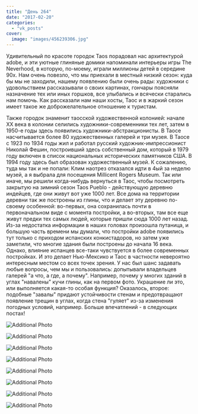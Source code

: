 ```yaml
---
title: "День 264"
date: "2017-02-20"
categories: 
  - "vk_posts"
cover:
  image: "images/456239306.jpg"
---
```


Удивительный по красоте городок Taos порадовал нас архитектурой adobe, и эти уютные глиняные домики напоминали интерьеры игры The Neverhood, в которую, по-моему, играли миллионы детей в середине 90х. Нам очень повезло, что мы приехали в местный низкий сезон: куда бы мы не заходили, нашему появлению были очень рады: художники с удовольствием рассказывали о своих картинах, гончары поясняли назначение тех или иных горшков, все улыбались и всячески старались нам помочь. Как рассказали нам наши хосты, Таос и в жаркий сезон имеет такое же доброжелательное отношение к туристам.

<!--more-->

Также городок знаменит таосской художественной колонией: начале XX века в колонии селились художники-современники тех лет, затем в 1950-е годы здесь появились художники-абстракционисты. В Таосе насчитывается более 80 художественных галерей и три музея. В Таосе с 1923 по 1934 годы жил и работал русский художник-импрессионист Николай Фешин, построивший здесь собственный дом, который в 1979 году включен в список национальных исторических памятников США. В 1994 году здесь был образован художественный музей. К сожалению, туда мы так и не попали: Клим наотрез отказался идти в 4ый за неделю музей, а я выбрала для посещения Millicent Rogers Museum. Так или иначе, мы решили когда-нибудь вернуться в Таос, чтобы посмотреть закрытую на зимний сезон Taos Pueblo - действующую деревню индейцев, где они живут вот уже 1000 лет. Все дома на территории деревни так же построены из глины, что и делает эту деревню по-своему особенной: во-первых, она сохранилась почти в первоначальном виде с момента постройки, а во-вторых, там все еще живут предки тех самых людей, которые пришли сюда 1000 лет назад. Из-за недостатка информации в наших головах произошла путаница, и большую часть времени мы думали, что постройки adobe появились тут только с приходом испанских конкистадоров, но затем уже заметили, что многие здания были построены до начала 16 века. Однако, влияние испанцев все-таки чувствуется в более современных постройках. И это делает Нью-Мексико и Таос в частности невероятно интересным местом со всех точек зрения. У нас был шанс задавать любые вопросы, чем мы и пользовались: допытывали владельцев галерей "а что, а где, а почему". Например, почему у многих зданий в углах "навалены" кучи глины, как на первом фото. Украшение ли это, или выполняется какая-то особая функция? Оказалось, второе: подобные "завалы" придают устойчивости стенам и предотвращают появление трещин в углах, когда стена "гуляет" из-за изменения погодных условий, например. Больше впечатлений - в следующих постах!

![Additional Photo](https://vodpop.ru/wp-content/uploads/2023/07/456239307.jpg)

![Additional Photo](https://vodpop.ru/wp-content/uploads/2023/07/456239308.jpg)

![Additional Photo](https://vodpop.ru/wp-content/uploads/2023/07/456239309.jpg)

![Additional Photo](https://vodpop.ru/wp-content/uploads/2023/07/456239310.jpg)

![Additional Photo](https://vodpop.ru/wp-content/uploads/2023/07/456239311.jpg)

![Additional Photo](https://vodpop.ru/wp-content/uploads/2023/07/456239312.jpg)

![Additional Photo](https://vodpop.ru/wp-content/uploads/2023/07/456239313.jpg)

![Additional Photo](https://vodpop.ru/wp-content/uploads/2023/07/456239314.jpg)
